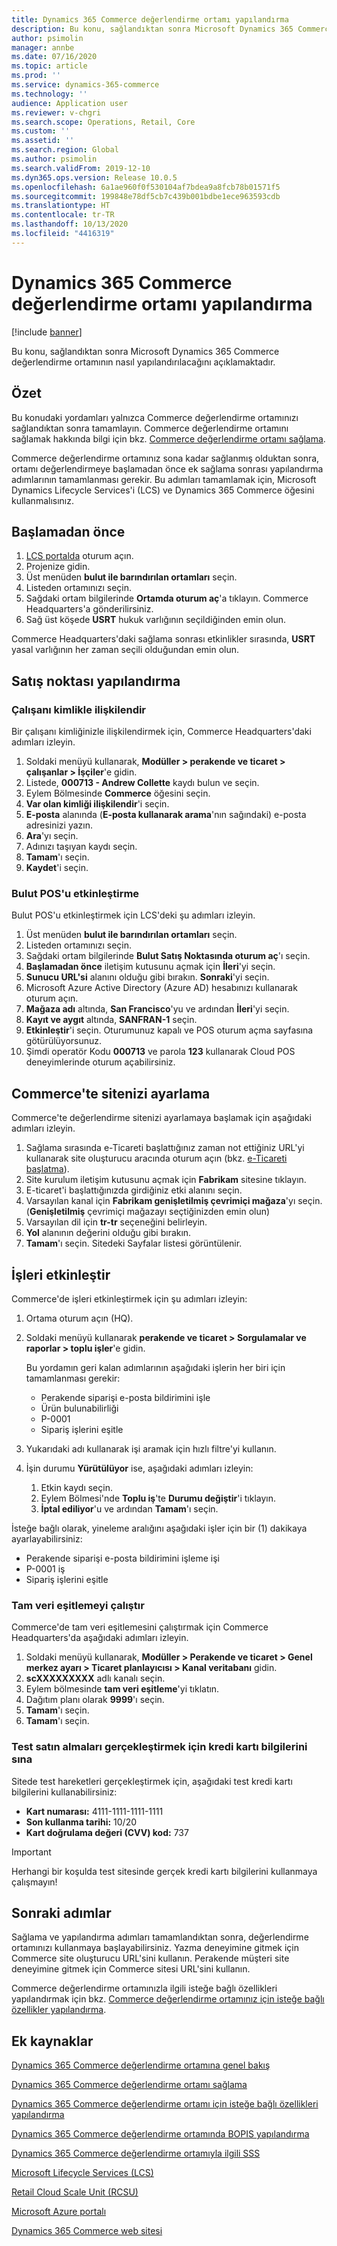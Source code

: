 ```yaml
---
title: Dynamics 365 Commerce değerlendirme ortamı yapılandırma
description: Bu konu, sağlandıktan sonra Microsoft Dynamics 365 Commerce değerlendirme ortamının nasıl yapılandırılacağını açıklamaktadır.
author: psimolin
manager: annbe
ms.date: 07/16/2020
ms.topic: article
ms.prod: ''
ms.service: dynamics-365-commerce
ms.technology: ''
audience: Application user
ms.reviewer: v-chgri
ms.search.scope: Operations, Retail, Core
ms.custom: ''
ms.assetid: ''
ms.search.region: Global
ms.author: psimolin
ms.search.validFrom: 2019-12-10
ms.dyn365.ops.version: Release 10.0.5
ms.openlocfilehash: 6a1ae960f0f530104af7bdea9a8fcb78b01571f5
ms.sourcegitcommit: 199848e78df5cb7c439b001bdbe1ece963593cdb
ms.translationtype: HT
ms.contentlocale: tr-TR
ms.lasthandoff: 10/13/2020
ms.locfileid: "4416319"
---
```

# <a name="configure-a-dynamics-365-commerce-evaluation-environment"></a>Dynamics 365 Commerce değerlendirme ortamı yapılandırma

[!include [banner](includes/banner.md)]

Bu konu, sağlandıktan sonra Microsoft Dynamics 365 Commerce değerlendirme ortamının nasıl yapılandırılacağını açıklamaktadır.

## <a name="overview"></a>Özet

Bu konudaki yordamları yalnızca Commerce değerlendirme ortamınızı sağlandıktan sonra tamamlayın. Commerce değerlendirme ortamını sağlamak hakkında bilgi için bkz. [Commerce değerlendirme ortamı sağlama](provisioning-guide.md).

Commerce değerlendirme ortamınız sona kadar sağlanmış olduktan sonra, ortamı değerlendirmeye başlamadan önce ek sağlama sonrası yapılandırma adımlarının tamamlanması gerekir. Bu adımları tamamlamak için, Microsoft Dynamics Lifecycle Services'i (LCS) ve Dynamics 365 Commerce öğesini kullanmalısınız.

## <a name="before-you-start"></a>Başlamadan önce

1. [LCS portalda](https://lcs.dynamics.com) oturum açın.
1. Projenize gidin.
1. Üst menüden **bulut ile barındırılan ortamları** seçin.
1. Listeden ortamınızı seçin.
1. Sağdaki ortam bilgilerinde **Ortamda oturum aç**'a tıklayın. Commerce Headquarters'a gönderilirsiniz.
1. Sağ üst köşede **USRT** hukuk varlığının seçildiğinden emin olun.

Commerce Headquarters'daki sağlama sonrası etkinlikler sırasında, **USRT** yasal varlığının her zaman seçili olduğundan emin olun.

## <a name="configure-the-point-of-sale"></a>Satış noktası yapılandırma

### <a name="associate-a-worker-with-your-identity"></a>Çalışanı kimlikle ilişkilendir

Bir çalışanı kimliğinizle ilişkilendirmek için, Commerce Headquarters'daki adımları izleyin.

1. Soldaki menüyü kullanarak, **Modüller \> perakende ve ticaret \> çalışanlar \> İşçiler**'e gidin.
1. Listede, **000713 - Andrew Collette** kaydı bulun ve seçin.
1. Eylem Bölmesinde **Commerce** öğesini seçin.
1. **Var olan kimliği ilişkilendir**'i seçin.
1. **E-posta** alanında (**E-posta kullanarak arama**'nın sağındaki) e-posta adresinizi yazın.
1. **Ara**'yı seçin.
1. Adınızı taşıyan kaydı seçin.
1. **Tamam**'ı seçin.
1. **Kaydet**'i seçin.

### <a name="activate-cloud-pos"></a>Bulut POS'u etkinleştirme

Bulut POS'u etkinleştirmek için LCS'deki şu adımları izleyin.

1. Üst menüden **bulut ile barındırılan ortamları** seçin.
1. Listeden ortamınızı seçin.
1. Sağdaki ortam bilgilerinde **Bulut Satış Noktasında oturum aç**'ı seçin.
1. **Başlamadan önce** iletişim kutusunu açmak için **İleri**'yi seçin.
1. **Sunucu URL'si** alanını olduğu gibi bırakın. **Sonraki**'yi seçin.
1. Microsoft Azure Active Directory (Azure AD) hesabınızı kullanarak oturum açın.
1. **Mağaza adı** altında, **San Francisco**'yu ve ardından **İleri**'yi seçin.
1. **Kayıt ve aygıt** altında, **SANFRAN-1** seçin.
1. **Etkinleştir**'i seçin. Oturumunuz kapalı ve POS oturum açma sayfasına götürülüyorsunuz.
1. Şimdi operatör Kodu **000713** ve parola **123** kullanarak Cloud POS deneyimlerinde oturum açabilirsiniz.

## <a name="set-up-your-site-in-commerce"></a>Commerce'te sitenizi ayarlama

Commerce'te değerlendirme sitenizi ayarlamaya başlamak için aşağıdaki adımları izleyin.

1. Sağlama sırasında e-Ticareti başlattığınız zaman not ettiğiniz URL'yi kullanarak site oluşturucu aracında oturum açın (bkz. [e-Ticareti başlatma](provisioning-guide.md#initialize-e-commerce)).
1. Site kurulum iletişim kutusunu açmak için **Fabrikam** sitesine tıklayın.
1. E-ticaret'i başlattığınızda girdiğiniz etki alanını seçin.
1. Varsayılan kanal için **Fabrikam genişletilmiş çevrimiçi mağaza**'yı seçin. (**Genişletilmiş** çevrimiçi mağazayı seçtiğinizden emin olun)
1. Varsayılan dil için **tr-tr** seçeneğini belirleyin.
1. **Yol** alanının değerini olduğu gibi bırakın.
1. **Tamam**'ı seçin. Sitedeki Sayfalar listesi görüntülenir.

## <a name="enable-jobs"></a>İşleri etkinleştir

Commerce'de işleri etkinleştirmek için şu adımları izleyin:

1. Ortama oturum açın (HQ).
1. Soldaki menüyü kullanarak **perakende ve ticaret \> Sorgulamalar ve raporlar \> toplu işler**'e gidin.

    Bu yordamın geri kalan adımlarının aşağıdaki işlerin her biri için tamamlanması gerekir:

    * Perakende siparişi e-posta bildirimini işle
    * Ürün bulunabilirliği
    * P-0001
    * Sipariş işlerini eşitle

1. Yukarıdaki adı kullanarak işi aramak için hızlı filtre'yi kullanın.
1. İşin durumu **Yürütülüyor** ise, aşağıdaki adımları izleyin:

    1. Etkin kaydı seçin.
    1. Eylem Bölmesi'nde **Toplu iş**'te **Durumu değiştir**'i tıklayın.
    1. **İptal ediliyor**'u ve ardından **Tamam**'ı seçin.

İsteğe bağlı olarak, yineleme aralığını aşağıdaki işler için bir (1) dakikaya ayarlayabilirsiniz:

* Perakende siparişi e-posta bildirimini işleme işi
* P-0001 iş
* Sipariş işlerini eşitle

### <a name="run-full-data-synchronization"></a>Tam veri eşitlemeyi çalıştır

Commerce'de tam veri eşitlemesini çalıştırmak için Commerce Headquarters'da aşağıdaki adımları izleyin.

1. Soldaki menüyü kullanarak, **Modüller \> Perakende ve ticaret \> Genel merkez ayarı \> Ticaret planlayıcısı \> Kanal veritabanı** gidin.
1. **scXXXXXXXXX** adlı kanalı seçin.
1. Eylem bölmesinde **tam veri eşitleme**'yi tıklatın.
1. Dağıtım planı olarak **9999**'ı seçin.
1. **Tamam**'ı seçin.
1. **Tamam**'ı seçin.

### <a name="test-credit-card-information-to-do-test-purchases"></a>Test satın almaları gerçekleştirmek için kredi kartı bilgilerini sına

Sitede test hareketleri gerçekleştirmek için, aşağıdaki test kredi kartı bilgilerini kullanabilirsiniz:

- **Kart numarası:** 4111-1111-1111-1111
- **Son kullanma tarihi:** 10/20
- **Kart doğrulama değeri (CVV) kod:** 737

> [!IMPORTANT]
> Herhangi bir koşulda test sitesinde gerçek kredi kartı bilgilerini kullanmaya çalışmayın!

## <a name="next-steps"></a>Sonraki adımlar

Sağlama ve yapılandırma adımları tamamlandıktan sonra, değerlendirme ortamınızı kullanmaya başlayabilirsiniz. Yazma deneyimine gitmek için Commerce site oluşturucu URL'sini kullanın. Perakende müşteri site deneyimine gitmek için Commerce sitesi URL'sini kullanın.

Commerce değerlendirme ortamınızla ilgili isteğe bağlı özellikleri yapılandırmak için bkz. [Commerce değerlendirme ortamınız için isteğe bağlı özellikler yapılandırma](cpe-optional-features.md).

## <a name="additional-resources"></a>Ek kaynaklar

[Dynamics 365 Commerce değerlendirme ortamına genel bakış](cpe-overview.md)

[Dynamics 365 Commerce değerlendirme ortamı sağlama](provisioning-guide.md)

[Dynamics 365 Commerce değerlendirme ortamı için isteğe bağlı özellikleri yapılandırma](cpe-optional-features.md)

[Dynamics 365 Commerce değerlendirme ortamında BOPIS yapılandırma](cpe-bopis.md)

[Dynamics 365 Commerce değerlendirme ortamıyla ilgili SSS](cpe-faq.md)

[Microsoft Lifecycle Services (LCS)](https://docs.microsoft.com/dynamics365/unified-operations/dev-itpro/lifecycle-services/lcs-user-guide)

[Retail Cloud Scale Unit (RCSU)](https://docs.microsoft.com/business-applications-release-notes/october18/dynamics365-retail/retail-cloud-scale-unit)

[Microsoft Azure portalı](https://azure.microsoft.com/features/azure-portal)

[Dynamics 365 Commerce web sitesi](https://aka.ms/Dynamics365CommerceWebsite)
